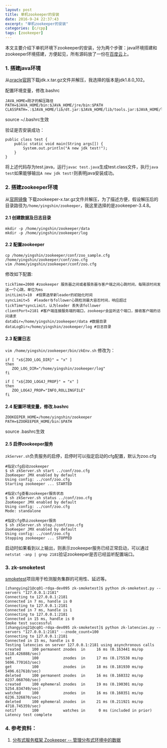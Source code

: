 ```yaml
---
layout: post
title: 单机zookeeper的安装
date: 2016-9-24 22:37:43
excerpt: "单机zookeeper的安装"
categories: [c/cpp]
tags: [zookeeper]
---
```


本文主要介绍下单机环境下zookeeper的安装，分为两个步骤：java环境搭建和zookeeper环境搭建，方便起见，所有源码放了一份在[百度云](http://pan.baidu.com/s/1kVPjbRx)上。

<!--more-->

### 1. 搭建java环境

从[oracle官网](http://www.oracle.com/technetwork/java/javase/downloads/index.html)下载jdk.x.tar.gz文件并解压，我选择的版本是jdk1.8.0_102。

配置环境变量，修改.bashrc

```
JAVA_HOME=刚才的解压路径
PATH=$JAVA_HOME/bin:$JAVA_HOME/jre/bin:$PATH
CLASSPATH=.:$JAVA_HOME/lib/dt.jar:$JAVA_HOME/lib/tools.jar:$JAVA_HOME/lib:$JAVA_HOME/jre/lib:$JAVA_HOME/jre/lib/rt.jar:$CLASSPATH
```

source ~/.bashrc生效

验证是否安装成功：

```
public class test {
    public static void main(String args[]) {
        System.out.println("A new jdk test!");
    }
}
```
将上述代码存为test.java，运行`javac test.java`生成test.class文件，执行`java test`如果能够输出`A new jdk test!`则表明java安装成功。

### 2. 搭建zookeeper环境

从[官网镜像](http://mirror.bjtu.edu.cn/apache/zookeeper/stable/)
下载zookeeper-x.tar.gz文件并解压，为了描述方便，假设解压后的目录路径为`/home/yingshin/zookeeper`，我这里选择的是zookeeper-3.4.8。

#### 2.1 创建数据及日志目录

```
mkdir -p /home/yingshin/zookeeper/data
mkdir -p /home/yingshin/zookeeper/log
```

#### 2.2 配置zookeeper

```
cp /home/yingshin/zookeeper/conf/zoo_sample.cfg /home/yingshin/zookeeper/conf/zoo.cfg
vim /home/yingshin/zookeeper/conf/zoo.cfg
```

修改如下配置:

```
tickTime=2000 #zookeeper 服务器之间或者服务器与客户端之间心跳时间，每隔该时间发送一个心跳，单位为ms
initLimit=10  #投票选举新leader的初始化时间
syncLimit=5  #leader与follower心跳检测最大容忍时间，响应超过tickTime*syncLimit，认为leader 丢失该follower
clientPort=2181 #客户端连接服务端的端口，zookeepr会监听这个端口，接收客户端的访问请求
dataDir=/home/yingshin/zookeeper/data #数据目录
dataLogDir=/home/yingshin/zookeeper/log #日志目录
```

#### 2.3 配置日志

`vim /home/yingshin/zookeeper/bin/zkEnv.sh` 修改为：

```
if [ "x${ZOO_LOG_DIR}" = "x" ]  
then  
   ZOO_LOG_DIR="/home/yingshin/zookeeper/log"  
fi  

if [ "x${ZOO_LOG4J_PROP}" = "x" ]  
then  
   ZOO_LOG4J_PROP="INFO,ROLLINGFILE"  
fi
```

#### 2.4 配置环境变量，修改.bashrc

```
ZOOKEEPER_HOME=/home/yingshin/zookeeper
PATH=$ZOOKEEPER_HOME/bin:$PATH
```

source .bashrc生效

#### 2.5 启停zookeeper服务

`zkServer.sh`负责服务的启停，启停时可以指定启动的cfg配置，默认为zoo.cfg


```
#指定cfg启动zookeeper
$ sh zkServer.sh start ../conf/zoo.cfg
ZooKeeper JMX enabled by default
Using config: ../conf/zoo.cfg
Starting zookeeper ... STARTED

#指定cfg查看zookeeper服务状态
$ sh zkServer.sh status ../conf/zoo.cfg 
ZooKeeper JMX enabled by default
Using config: ../conf/zoo.cfg
Mode: standalone

#指定cfg停止zookeeper服务
$ sh zkServer.sh stop./conf/zoo.cfg
ZooKeeper JMX enabled by default
Using config: ../conf/zoo.cfg
Stopping zookeeper ... STOPPED
```

启动时如果看到以上输出，则表示zookeeper服务已经正常启动，可以通过`netstat -anp | grep 2181`验证zookeeper是否已经监听配置端口。

### 3. zk-smoketest

[smoketest](https://github.com/phunt/zk-smoketest)项目用于检测服务集群的可用性、延迟等。

```
[zhangying21@cq01-rdqa-dev095 zk-smoketest]$ python zk-smoketest.py --servers "127.0.0.1:2181"
Connecting to 127.0.0.1:2181
Connected in 7 ms, handle is 0
Connecting to 127.0.0.1:2181
Connected in 7 ms, handle is 1
Connecting to 127.0.0.1:2181
Connected in 15 ms, handle is 0
Smoke test successful
[zhangying21@cq01-rdqa-dev095 zk-smoketest]$ python zk-latencies.py --servers "127.0.0.1:2181" --znode_count=100   
Connecting to 127.0.0.1:2181
Connected in 15 ms, handle is 0
Testing latencies on server 127.0.0.1:2181 using asynchronous calls
created     100 permanent znodes  in     16 ms (0.163441 ms/op 6118.426888/sec)
set         100           znodes  in     17 ms (0.175538 ms/op 5696.770163/sec)
get         100           znodes  in     18 ms (0.181930 ms/op 5496.617610/sec)
deleted     100 permanent znodes  in     16 ms (0.160332 ms/op 6237.068760/sec)
created     100 ephemeral znodes  in     19 ms (0.190301 ms/op 5254.834749/sec)
watched     100           znodes  in     16 ms (0.160351 ms/op 6236.326870/sec)
deleted     100 ephemeral znodes  in     21 ms (0.211921 ms/op 4718.745359/sec)
notif       100           watches in      0 ms (included in prior)
Latency test complete
```

### 4. 参考资料：

1. [分布式服务框架 Zookeeper -- 管理分布式环境中的数据](http://www.ibm.com/developerworks/cn/opensource/os-cn-zookeeper/)

